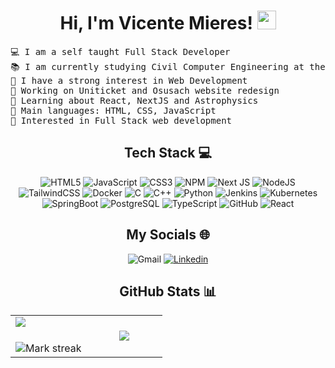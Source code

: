 
<!--
**Mieres7/Mieres7** is a ✨ _special_ ✨ repository because its `README.md` (this file) appears on your GitHub profile.

Here are some ideas to get you started:

- 🔭 I’m currently working on ...
- 🌱 I’m currently learning ...
- 👯 I’m looking to collaborate on ...
- 🤔 I’m looking for help with ...
- 💬 Ask me about ...
- 📫 How to reach me: ...
- 😄 Pronouns: ...
- ⚡ Fun fact: ...
-->

<h1 align="center">
Hi, I'm Vicente Mieres!
	<a href="https://github.com/Bouaskaoun" target="_self">
		<img src="https://media.giphy.com/media/hvRJCLFzcasrR4ia7z/giphy.gif" width="30">
	</a>
</h1>
<pre>
💻 I am a self taught Full Stack Developer
📚 I am currently studying Civil Computer Engineering at the Universidad de Santiago de Chile
📝 I have a strong interest in Web Development
🔭 Working on Uniticket and Osusach website redesign
🌱 Learning about React, NextJS and Astrophysics 
🌟 Main languages: HTML, CSS, JavaScript
🚩 Interested in Full Stack web development 
</pre>
<!--🤔 I’m currently open for: <b>An Intern</b> or a new <b>job opportunity</b>, this is <a href="https://drive.google.com/file/d/1OL-pYjC8jb3u3bbqLswQooZkah4ExeZf/view?usp=sharing" target="_blank">MY RESUME.</a>-->
	
<div align="center">
<h2 align="center">Tech Stack 💻</h2>

![HTML5](https://img.shields.io/badge/html5-%23E34F26.svg?style=for-the-badge&logo=html5&logoColor=white) 
![JavaScript](https://img.shields.io/badge/javascript-%23323330.svg?style=for-the-badge&logo=javascript&logoColor=%23F7DF1E) 
![CSS3](https://img.shields.io/badge/css3-%231572B6.svg?style=for-the-badge&logo=css3&logoColor=white) 
![NPM](https://img.shields.io/badge/NPM-%23000000.svg?style=for-the-badge&logo=npm&logoColor=white) 
![Next JS](https://img.shields.io/badge/Next-black?style=for-the-badge&logo=next.js&logoColor=white) 
![NodeJS](https://img.shields.io/badge/node.js-6DA55F?style=for-the-badge&logo=node.js&logoColor=white) 
![TailwindCSS](https://img.shields.io/badge/tailwindcss-%2338B2AC.svg?style=for-the-badge&logo=tailwind-css&logoColor=white) 
![Docker](https://img.shields.io/badge/docker-%230db7ed.svg?style=for-the-badge&logo=docker&logoColor=white)
![C](https://img.shields.io/badge/c-purple.svg?style=for-the-badge&logo=c&logoColor=white)
![C++](https://img.shields.io/badge/c++-blue.svg?style=for-the-badge&logo=cplusplus&logoColor=white)
![Python](https://img.shields.io/badge/python-yellow.svg?style=for-the-badge&logo=python&logoColor=white)
![Jenkins](https://img.shields.io/badge/jenkins-white.svg?style=for-the-badge&logo=jenkins&logoColor=black)
![Kubernetes](https://img.shields.io/badge/kubernetes-red.svg?style=for-the-badge&logo=kubernetes&logoColor=white)
![SpringBoot](https://img.shields.io/badge/springboot-6DA55F.svg?style=for-the-badge&logo=springboot&logoColor=white)
![PostgreSQL](https://img.shields.io/badge/postgres-blue.svg?style=for-the-badge&logo=postgresql&logoColor=white)
![TypeScript](https://img.shields.io/badge/typescript-blue.svg?style=for-the-badge&logo=typescript&logoColor=white)
![GitHub](https://img.shields.io/badge/github-red.svg?style=for-the-badge&logo=github&logoColor=white)
![React](https://img.shields.io/badge/react-%230db7ed.svg?style=for-the-badge&logo=react&logoColor=white)


<h2 align="center">My Socials 🌐</h2>


![Gmail](https://img.shields.io/badge/gmail-red.svg?style=for-the-badge&logo=gmail&logoColor=white)
[![Linkedin](https://img.shields.io/badge/linkedin-blue.svg?style=for-the-badge&logo=linkedin&logoColor=white)](https://www.linkedin.com/in/vicente-mieres-sep%C3%BAlveda-0085a229b/)


<h2 align="center">GitHub Stats 📊</h2>
<table align="center">
<tr border="none">
<td width="50%" align="center">
  <img  align="left"  src="https://github-readme-stats.vercel.app/api?username=Mieres7&theme=dark&show_icons=true&count_private=true" />
  <br></br>
  <img  title="🔥 Get streak stats for your profile at git.io/streak-stats" alt="Mark streak" src="https://github-readme-streak-stats.herokuapp.com/?user=ElioChiu&theme=dark&hide_border=false" /> 
</td>
<td width="50%" align="center">

  <img  align="center"  src="https://github-readme-stats.anuraghazra1.vercel.app/api/top-langs/?username=Mieres7&theme=dark&hide_border=false&no-bg=true&no-frame=true&langs_count=7"/>

  </td>
</tr>
</table>

</div>





